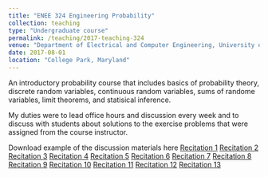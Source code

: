 ```yaml
---
title: "ENEE 324 Engineering Probability"
collection: teaching
type: "Undergraduate course"
permalink: /teaching/2017-teaching-324
venue: "Department of Electrical and Computer Engineering, University of Maryland"
date: 2017-08-01
location: "College Park, Maryland"
---
```

An introductory probability course that includes basics of probability theory, discrete random variables, continuous random variables, sums of randome variables, limit theorems, and statisical inference. 

My duties were to lead office hours and discussion every week and to discuss with students about solutions to the exercise problems that were assigned from the course instructor.

Download example of the discussion materials here
[Recitation 1](http://hankcmhan.github.io/files/enee324/Rec1.pdf)
[Recitation 2](http://hankcmhan.github.io/files/enee324/Rec2.pdf)
[Recitation 3](http://hankcmhan.github.io/files/enee324/Rec3.pdf)
[Recitation 4](http://hankcmhan.github.io/files/enee324/Rec4.pdf)
[Recitation 5](http://hankcmhan.github.io/files/enee324/Rec5.pdf)
[Recitation 6](http://hankcmhan.github.io/files/enee324/Rec6.pdf)
[Recitation 7](http://hankcmhan.github.io/files/enee324/Rec7.pdf)
[Recitation 8](http://hankcmhan.github.io/files/enee324/Rec8.pdf)
[Recitation 9](http://hankcmhan.github.io/files/enee324/Rec9.pdf)
[Recitation 10](http://hankcmhan.github.io/files/enee324/Rec10.pdf)
[Recitation 11](http://hankcmhan.github.io/files/enee324/Rec11.pdf)
[Recitation 12](http://hankcmhan.github.io/files/enee324/Rec12.pdf)
[Recitation 13](http://hankcmhan.github.io/files/enee324/Rec13.pdf)


